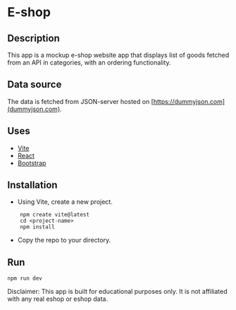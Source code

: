 # E-shop

## Description

This app is a mockup e-shop website app that displays list of goods fetched from an API in categories, with an ordering functionality.

## Data source

The data is fetched from JSON-server hosted on [https://dummyjson.com](dummyjson.com).

## Uses

-   [Vite](https://vitejs.dev)
-   [React](https://reactjs.org)
-   [Bootstrap](https://getbootstrap.com)

## Installation

-   Using Vite, create a new project.

```
    npm create vite@latest
    cd <project-name>
    npm install
```

-   Copy the repo to your <project-name> directory.

## Run

`npm run dev`

Disclaimer: This app is built for educational purposes only. It is not affiliated with any real eshop or eshop data.
